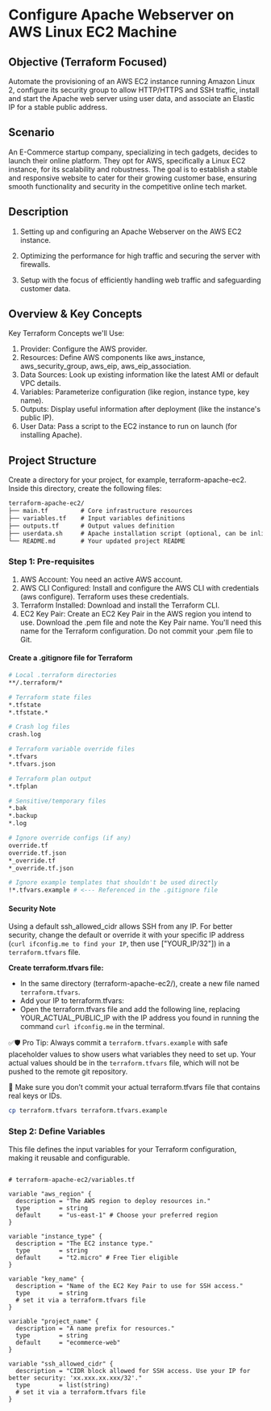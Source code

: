 # Configure Apache Webserver on AWS Linux EC2 Machine

## Objective (Terraform Focused)

Automate the provisioning of an AWS EC2 instance running Amazon Linux 2, configure its security group to allow HTTP/HTTPS and SSH traffic, install and start the Apache web server using user data, and associate an Elastic IP for a stable public address.

## Scenario

An E-Commerce startup company, specializing in tech gadgets, decides to launch their online platform. They opt for AWS, specifically a Linux EC2 instance, for its scalability and robustness. The goal is to establish a stable and responsive website to cater for their growing customer base, ensuring smooth functionality and security in the competitive online tech market.

## Description

1. Setting up and configuring an Apache Webserver on the AWS EC2 instance.

2. Optimizing the performance for high traffic and securing the server with firewalls.

3. Setup with the focus of efficiently handling web traffic and safeguarding customer data.

## Overview & Key Concepts

Key Terraform Concepts we'll Use:

1. Provider: Configure the AWS provider.
2. Resources: Define AWS components like aws_instance, aws_security_group, aws_eip, aws_eip_association.
3. Data Sources: Look up existing information like the latest AMI or default VPC details.
4. Variables: Parameterize configuration (like region, instance type, key name).
5. Outputs: Display useful information after deployment (like the instance's public IP).
6. User Data: Pass a script to the EC2 instance to run on launch (for installing Apache).

## Project Structure

Create a directory for your project, for example, terraform-apache-ec2. Inside this directory, create the following files:

```md
terraform-apache-ec2/
├── main.tf         # Core infrastructure resources
├── variables.tf    # Input variables definitions
├── outputs.tf      # Output values definition
├── userdata.sh     # Apache installation script (optional, can be inline)
└── README.md       # Your updated project README

```

### Step 1: Pre-requisites

1. AWS Account: You need an active AWS account.
2. AWS CLI Configured: Install and configure the AWS CLI with credentials (aws configure). Terraform uses these credentials.
3. Terraform Installed: Download and install the Terraform CLI.
4. EC2 Key Pair: Create an EC2 Key Pair in the AWS region you intend to use. Download the .pem file and note the Key Pair name. You'll need this name for the Terraform configuration. Do not commit your .pem file to Git.

#### Create a .gitignore file for Terraform

```bash
# Local .terraform directories
**/.terraform/*

# Terraform state files
*.tfstate
*.tfstate.*

# Crash log files
crash.log

# Terraform variable override files
*.tfvars
*.tfvars.json

# Terraform plan output
*.tfplan

# Sensitive/temporary files
*.bak
*.backup
*.log

# Ignore override configs (if any)
override.tf
override.tf.json
*_override.tf
*_override.tf.json

# Ignore example templates that shouldn't be used directly
!*.tfvars.example # <--- Referenced in the .gitignore file

```

#### Security Note

Using a default ssh_allowed_cidr allows SSH from any IP. For better security, change the default or override it with your specific IP address (`curl ifconfig.me to find your IP`, then use ["YOUR_IP/32"]) in a `terraform.tfvars` file.

**Create terraform.tfvars file:**

- In the same directory (terraform-apache-ec2/), create a new file named `terraform.tfvars`.
- Add your IP to terraform.tfvars:
- Open the terraform.tfvars file and add the following line, replacing YOUR_ACTUAL_PUBLIC_IP with the IP address you found in running the command `curl ifconfig.me` in the terminal.

✅🛡️ Pro Tip: Always commit a `terraform.tfvars.example` with safe placeholder values to show users what variables they need to set up. Your actual values should be in the `terraform.tfvars` file, which will not be pushed to the remote git repository.

🔐 Make sure you don’t commit your actual terraform.tfvars file that contains real keys or IDs.

```bash
cp terraform.tfvars terraform.tfvars.example
```

### Step 2: Define Variables

This file defines the input variables for your Terraform configuration, making it reusable and configurable.

```hcl

# terraform-apache-ec2/variables.tf

variable "aws_region" {
  description = "The AWS region to deploy resources in."
  type        = string
  default     = "us-east-1" # Choose your preferred region
}

variable "instance_type" {
  description = "The EC2 instance type."
  type        = string
  default     = "t2.micro" # Free Tier eligible
}

variable "key_name" {
  description = "Name of the EC2 Key Pair to use for SSH access."
  type        = string
  # set it via a terraform.tfvars file
}

variable "project_name" {
  description = "A name prefix for resources."
  type        = string
  default     = "ecommerce-web"
}

variable "ssh_allowed_cidr" {
  description = "CIDR block allowed for SSH access. Use your IP for better security: 'xx.xxx.xx.xxx/32'."
  type        = list(string)
  # set it via a terraform.tfvars file
}

```

